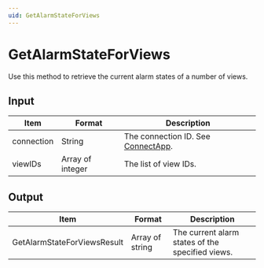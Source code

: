 ```yaml
---
uid: GetAlarmStateForViews
---
```


# GetAlarmStateForViews

Use this method to retrieve the current alarm states of a number of views.

## Input

| Item       | Format           | Description                                          |
|------------|------------------|------------------------------------------------------|
| connection | String           | The connection ID. See [ConnectApp](xref:ConnectApp). |
| viewIDs    | Array of integer | The list of view IDs.                                |

## Output

| Item                        | Format          | Description                                      |
|-----------------------------|-----------------|--------------------------------------------------|
| GetAlarmStateForViewsResult | Array of string | The current alarm states of the specified views. |
